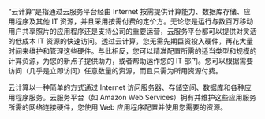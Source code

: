 

“云计算”是指通过云服务平台经由 Internet 按需提供计算能力、数据库存储、应用程序及其他 IT 资源，并且采用按需付费的定价方。无论您是运行与数百万移动用户共享照片的应用程序还是支持公司的重要运营，云服务平台都可以提供对灵活的低成本 IT 资源的快速访问。透过云计算，您无需先期巨资投入硬件，再花大量时间来维护和管理这些硬件。与此相反，您可以精准配置所需的适当类型和规模的计算资源，为您的新点子提供助力，或者帮助运作您的 IT 部门。您可以根据需要访问（几乎是立即访问）任意数量的资源，而且只需为所用资源付费。

云计算以一种简单的方式通过 Internet 访问服务器、存储空间、数据库和各种应用程序服务。云服务平台（如 Amazon Web Services）拥有并维护这些应用服务所需的网络连接硬件，您使用 Web 应用程序配置并使用您需要的资源。

